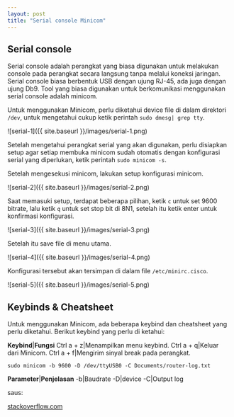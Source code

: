 ```yaml
---
layout: post
title: "Serial console Minicom"
---
```


## Serial console
Serial console adalah perangkat yang biasa digunakan untuk melakukan console pada perangkat secara langsung tanpa melalui koneksi jaringan. Serial console biasa berbentuk USB dengan ujung RJ-45, ada juga dengan ujung Db9. Tool yang biasa digunakan untuk berkomunikasi menggunakan serial console adalah minicom.

Untuk menggunakan Minicom, perlu diketahui device file di dalam direktori `/dev`, untuk mengetahui cukup ketik perintah `sudo dmesg| grep tty`.

![serial-1]({{ site.baseurl }}/images/serial-1.png)

Setelah mengetahui perangkat serial yang akan digunakan, perlu disiapkan setup agar setiap membuka minicom sudah otomatis dengan konfigurasi serial yang diperlukan, ketik perintah `sudo minicom -s`.

Setelah mengesekusi minicom, lakukan setup konfigurasi minicom. 

![serial-2]({{ site.baseurl }}/images/serial-2.png)

Saat memasuki setup, terdapat beberapa pilihan, ketik `c` untuk set 9600 bitrate, lalu ketik `q` untuk set stop bit di 8N1, setelah itu ketik enter untuk konfirmasi konfigurasi.

![serial-3]({{ site.baseurl }}/images/serial-3.png)

Setelah itu save file di menu utama.

![serial-4]({{ site.baseurl }}/images/serial-4.png)

Konfigurasi tersebut akan tersimpan di dalam file `/etc/minirc.cisco`.

![serial-5]({{ site.baseurl }}/images/serial-5.png)

## Keybinds & Cheatsheet
Untuk menggunakan Minicom, ada beberapa keybind dan cheatsheet yang perlu diketahui. Berikut keybind yang perlu di ketahui:

**Keybind**|**Fungsi**
Ctrl a + z|Menampilkan menu keybind.
Ctrl a + q|Keluar dari Minicom.
Ctrl a + f|Mengirim sinyal break pada perangkat.

`sudo minicom -b 9600 -D /dev/ttyUSB0 -C Documents/router-log.txt`

**Parameter**|**Penjelasan**
-b|Baudrate
-D|device
-C|Output log

saus:

[stackoverflow.com](https://stackoverflow.com/questions/2530096/how-to-find-all-serial-devices-ttys-ttyusb-on-linux-without-opening-them)

